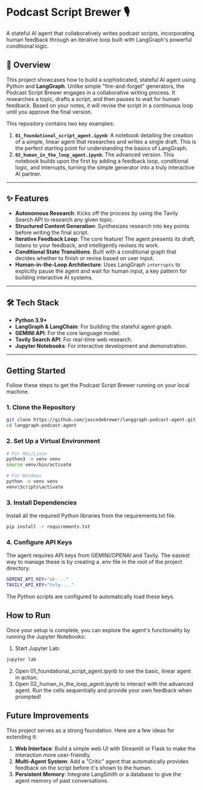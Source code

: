 # Podcast Script Brewer 🎙️

A stateful AI agent that collaboratively writes podcast scripts, incorporating human feedback through an iterative loop built with LangGraph's powerful conditional logic.

## 📜 Overview

This project showcases how to build a sophisticated, stateful AI agent using Python and **LangGraph**. Unlike simple "fire-and-forget" generators, the Podcast Script Brewer engages in a collaborative writing process. It researches a topic, drafts a script, and then pauses to wait for human feedback. Based on your notes, it will revise the script in a continuous loop until you approve the final version.

This repository contains two key examples:

1.  **`01_foundational_script_agent.ipynb`**: A notebook detailing the creation of a simple, linear agent that researches and writes a single draft. This is the perfect starting point for understanding the basics of LangGraph.
2.  **`02_human_in_the_loop_agent.ipynb`**: The advanced version. This notebook builds upon the first by adding a feedback loop, conditional logic, and interrupts, turning the simple generator into a truly interactive AI partner.

---

## ✨ Features

-   **Autonomous Research**: Kicks off the process by using the Tavily Search API to research any given topic.
-   **Structured Content Generation**: Synthesizes research into key points before writing the final script.
-   **Iterative Feedback Loop**: The core feature! The agent presents its draft, listens to your feedback, and intelligently revises its work.
-   **Conditional State Transitions**: Built with a conditional graph that decides whether to finish or revise based on user input.
-   **Human-in-the-Loop Architecture**: Uses LangGraph `interrupts` to explicitly pause the agent and wait for human input, a key pattern for building interactive AI systems.

---

## 🛠️ Tech Stack

-   **Python 3.9+**
-   **LangGraph & LangChain**: For building the stateful agent graph.
-   **GEMINI API**: For the core language model.
-   **Tavily Search API**: For real-time web research.
-   **Jupyter Notebooks**: For interactive development and demonstration.

---

## Getting Started

Follow these steps to get the Podcast Script Brewer running on your local machine.

### 1. Clone the Repository

```bash
git clone https://github.com/jascodebrewer/langgraph-podcast-agent.git
cd langgraph-podcast-agent
```
### 2. Set Up a Virtual Environment
```bash
# For Mac/Linux
python3 -m venv venv
source venv/bin/activate

# For Windows
python -m venv venv
venv\Scripts\activate
```

### 3. Install Dependencies
Install all the required Python libraries from the requirements.txt file.
```bash
pip install -r requirements.txt
```

### 4. Configure API Keys
The agent requires API keys from GEMINI/OPENAI and Tavily. The easiest way to manage these is by creating a .env file in the root of the project directory.

```bash
GEMINI_API_KEY="sk-..."
TAVILY_API_KEY="tvly-..."
```
The Python scripts are configured to automatically load these keys.

## How to Run
Once your setup is complete, you can explore the agent's functionality by running the Jupyter Notebooks:

1. Start Jupyter Lab:
```bash
jupyter lab
```
2. Open 01_foundational_script_agent.ipynb to see the basic, linear agent in action.
3. Open 02_human_in_the_loop_agent.ipynb to interact with the advanced agent. Run the cells sequentially and provide your own feedback when prompted!

##  Future Improvements
This project serves as a strong foundation. Here are a few ideas for extending it:
1. **Web Interface**: Build a simple web UI with Streamlit or Flask to make the interaction more user-friendly.
2. **Multi-Agent System**: Add a "Critic" agent that automatically provides feedback on the script before it's shown to the human.
3. **Persistent Memory**: Integrate LangSmith or a database to give the agent memory of past conversations.
